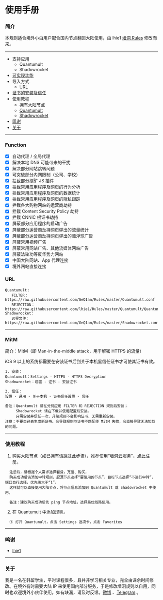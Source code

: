 # 使用手册

### 简介

本规则适合境外小白用户配合国内节点翻回大陆使用，由 lhie1 [墙洞 Rules](https://github.com/lhie1/Rules) 修改而来。

---
* 支持应用
  * Quantumult
  * Shadowrocket
* [可实现功能](#function)
* 导入方式
  * [URL](#url)
* [证书的安装及信任](#mitm)
* 使用教程
  * [拥有大陆节点](#使用教程)
  * [Quantumult](#使用教程)
  * [Shadowrocket](#使用教程)
* [鸣谢](#鸣谢)
* [关于](#关于)


---

### Function
- [x] 自动代理 / 全局代理
- [x] 解决本地 DNS 可能带来的干扰
- [x] 解决部分网站跳转问题
- [x] 可突破部分内网限制（公司、学校）
- [x] 拦截部分挖矿 JS 插件
- [x] 拦截常用应用程序及网页的行为分析
- [x] 拦截常用应用程序及网页的数据统计
- [x] 拦截常用应用程序及网页的隐私跟踪
- [x] 拦截各大购物网站的运营商劫持
- [x] 拦截 Content Security Policy 劫持
- [x] 拦截 CNNIC 根证书劫持
- [x] 屏蔽部分应用程序的启动广告
- [x] 屏蔽部分运营商劫持网页弹出的流量统计
- [x] 屏蔽部分运营商劫持网页弹出的漂浮球广告
- [x] 屏蔽常用视频广告
- [x] 屏蔽常用网站广告、其他流媒体网站广告
- [x] 屏蔽法轮功等反华势力网站
- [x] 中国大陆网站、App 代理连接
- [x] 境外网站直接连接

### URL

````
Quantumult：
   FILTER：https://raw.githubusercontent.com/GeQ1an/Rules/master/Quantumult.conf
   REJECTION：https://raw.githubusercontent.com/lhie1/Rules/master/Quantumult/Quantumult_URL.conf
Shadowrocket:
   远程文件：https://raw.githubusercontent.com/GeQ1an/Rules/master/Shadowrocket.conf
````

---

### MitM

简介：MitM（即 Man-in-the-middle attack，用于解密 HTTPS 的流量）

iOS 9 以上的系统都需要在安装证书后到关于本机里信任证书才可使其证书有效。
````
1. 安装：
Quantumult：Settings - HTTPS - HTTPS Decryption
Shadowrocket：设置 - 证书 - 安装证书

2. 信任：
设置 - 通用 - 关于本机 - 证书信任设置 - 信任

备注：Quantumult 请在分别应用 FILTER 和 REJECTION 规则后安装；
     Shadowrocket 请在下载并使用配置后安装。
     只需安装并信任一次，升级规则不会影响证书，无需重新安装。
注意：不要自己去生成新证书，会导致规则与证书不匹配使 MitM 失效，会直接导致无法加载的问题。
````

---

### 使用教程

1. 购买大陆节点（如已拥有请跳过此步骤），推荐使用“墙洞云服务”，[点此](https://xn--nos809b.com/auth/register?affid=7237)注册。
````
  注册后，请根据个人需求选择套餐，充值、购买，
  购买成功后请添加中转规则，起源节点选择“要使用的节点”，目标节点选择“不进行中转”，端口自行选择，优先级大于“1”，
  这样就可以直接使用大陆节点，将节点信息添加到 Quantumult 或 Shadowrocket 中使用。
   
  备注：建议购买成功后先 ping 节点地址，选择最优线路使用。
````

2. 在 Quantumult 中添加规则。
````
  ① 打开 Quantumult，点击 Settings 选项卡，点击 Favorites
````


---

### 鸣谢
* [lhie1](https://github.com/lhie1/Rules)

---

### 关于

我是一名在韩留学生，平时课程很多，且并非学习相关专业，完全由课余时间修改。在境外有时需要大陆 IP 来使用国内部分服务，于是修改墙洞规则以自用，同时也欢迎境外小伙伴使用，如有缺漏，请及时反馈。[微博](http://weibo.com/lixin19940325) 、[Telegram](https://t.me/GeQ1an) 。
